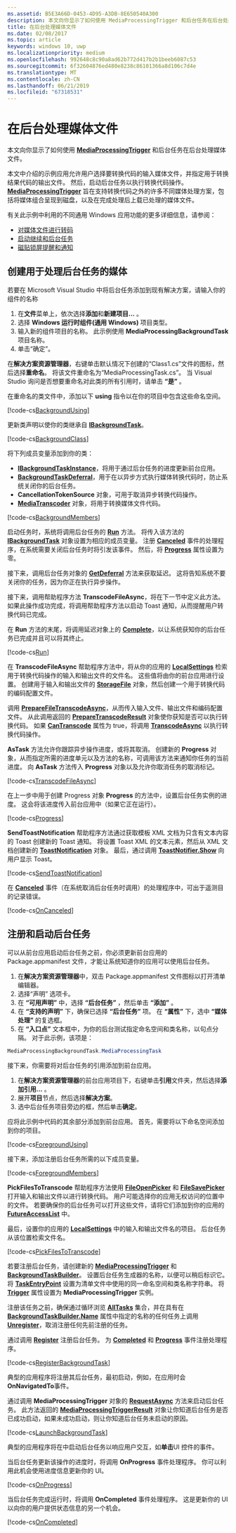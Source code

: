```yaml
---
ms.assetid: B5E3A66D-0453-4D95-A3DB-8E650540A300
description: 本文向你显示了如何使用 MediaProcessingTrigger 和后台任务在后台处理媒体文件。
title: 在后台处理媒体文件
ms.date: 02/08/2017
ms.topic: article
keywords: windows 10, uwp
ms.localizationpriority: medium
ms.openlocfilehash: 992648c8c90a8ad62b772d417b2b1beeb6087c53
ms.sourcegitcommit: 6f32604876ed480e8238c86101366a8d106c7d4e
ms.translationtype: MT
ms.contentlocale: zh-CN
ms.lasthandoff: 06/21/2019
ms.locfileid: "67318531"
---
```

# <a name="process-media-files-in-the-background"></a>在后台处理媒体文件



本文向你显示了如何使用 [**MediaProcessingTrigger**](https://docs.microsoft.com/uwp/api/Windows.ApplicationModel.Background.MediaProcessingTrigger) 和后台任务在后台处理媒体文件。

本文中介绍的示例应用允许用户选择要转换代码的输入媒体文件，并指定用于转换结果代码的输出文件。 然后，启动后台任务以执行转换代码操作。 [  **MediaProcessingTrigger**](https://docs.microsoft.com/uwp/api/Windows.ApplicationModel.Background.MediaProcessingTrigger) 旨在支持转换代码之外的许多不同媒体处理方案，包括将媒体组合呈现到磁盘，以及在完成处理后上载已处理的媒体文件。

有关此示例中利用的不同通用 Windows 应用功能的更多详细信息，请参阅：

-   [对媒体文件进行转码](transcode-media-files.md)
-   [启动继续和后台任务](https://docs.microsoft.com/windows/uwp/launch-resume/index)
-   [磁贴锁屏提醒和通知](https://docs.microsoft.com/windows/uwp/controls-and-patterns/tiles-badges-notifications)

## <a name="create-a-media-processing-background-task"></a>创建用于处理后台任务的媒体

若要在 Microsoft Visual Studio 中将后台任务添加到现有解决方案，请输入你的组件的名称

1.  在**文件**菜单上，依次选择**添加**和**新建项目...** 。
2.  选择 **Windows 运行时组件(通用 Windows)** 项目类型。
3.  输入新的组件项目的名称。 此示例使用 **MediaProcessingBackgroundTask** 项目名称。
4.  单击“确定”。

在**解决方案资源管理器**，右键单击默认情况下创建的“Class1.cs”文件的图标，然后选择**重命名**。 将该文件重命名为“MediaProcessingTask.cs”。 当 Visual Studio 询问是否想要重命名对此类的所有引用时，请单击 **“是”** 。

在重命名的类文件中，添加以下 **using** 指令以在你的项目中包含这些命名空间。
                                  
[!code-cs[BackgroundUsing](./code/MediaProcessingTriggerWin10/cs/MediaProcessingBackgroundTask/MediaProcessingTask.cs#SnippetBackgroundUsing)]

更新类声明以使你的类继承自 [**IBackgroundTask**](https://docs.microsoft.com/uwp/api/Windows.ApplicationModel.Background.IBackgroundTask)。

[!code-cs[BackgroundClass](./code/MediaProcessingTriggerWin10/cs/MediaProcessingBackgroundTask/MediaProcessingTask.cs#SnippetBackgroundClass)]

将下列成员变量添加到你的类：

-   [  **IBackgroundTaskInstance**](https://docs.microsoft.com/uwp/api/Windows.ApplicationModel.Background.IBackgroundTaskInstance)，将用于通过后台任务的进度更新前台应用。
-   [  **BackgroundTaskDeferral**](https://docs.microsoft.com/uwp/api/Windows.ApplicationModel.Background.BackgroundTaskDeferral)，用于在以异步方式执行媒体转换代码时，防止系统关闭你的后台任务。
-   **CancellationTokenSource** 对象，可用于取消异步转换代码操作。
-   [  **MediaTranscoder**](https://docs.microsoft.com/uwp/api/Windows.Media.Transcoding.MediaTranscoder) 对象，将用于转换媒体文件代码。

[!code-cs[BackgroundMembers](./code/MediaProcessingTriggerWin10/cs/MediaProcessingBackgroundTask/MediaProcessingTask.cs#SnippetBackgroundMembers)]

启动任务时，系统将调用后台任务的 [**Run**](https://docs.microsoft.com/uwp/api/windows.applicationmodel.background.ibackgroundtask.run) 方法。 将传入该方法的 [**IBackgroundTask**](https://docs.microsoft.com/uwp/api/Windows.ApplicationModel.Background.IBackgroundTask) 对象设置为相应的成员变量。 注册 [**Canceled**](https://docs.microsoft.com/uwp/api/windows.applicationmodel.background.ibackgroundtaskinstance.canceled) 事件的处理程序，在系统需要关闭后台任务时将引发该事件。 然后，将 [**Progress**](https://docs.microsoft.com/uwp/api/windows.applicationmodel.background.ibackgroundtaskinstance.progress) 属性设置为零。

接下来，调用后台任务对象的 [**GetDeferral**](https://docs.microsoft.com/uwp/api/windows.applicationmodel.background.ibackgroundtaskinstance.getdeferral) 方法来获取延迟。 这将告知系统不要关闭你的任务，因为你正在执行异步操作。

接下来，调用帮助程序方法 **TranscodeFileAsync**，将在下一节中定义此方法。 如果此操作成功完成，将调用帮助程序方法以启动 Toast 通知，从而提醒用户转换代码已完成。

在 **Run** 方法的末尾，将调用延迟对象上的 [**Complete**](https://docs.microsoft.com/uwp/api/windows.applicationmodel.background.backgroundtaskdeferral.complete)，以让系统获知你的后台任务已完成并且可以将其终止。

[!code-cs[Run](./code/MediaProcessingTriggerWin10/cs/MediaProcessingBackgroundTask/MediaProcessingTask.cs#SnippetRun)]

在 **TranscodeFileAsync** 帮助程序方法中，将从你的应用的 [**LocalSettings**](https://docs.microsoft.com/uwp/api/windows.storage.applicationdata.localsettings) 检索用于转换代码操作的输入和输出文件的文件名。 这些值将由你的前台应用进行设置。 创建用于输入和输出文件的 [**StorageFile**](https://docs.microsoft.com/uwp/api/Windows.Storage.StorageFile) 对象，然后创建一个用于转换代码的编码配置文件。

调用 [**PrepareFileTranscodeAsync**](https://docs.microsoft.com/uwp/api/windows.media.transcoding.mediatranscoder.preparefiletranscodeasync)，从而传入输入文件、输出文件和编码配置文件。 从此调用返回的 [**PrepareTranscodeResult**](https://docs.microsoft.com/uwp/api/Windows.Media.Transcoding.PrepareTranscodeResult) 对象使你获知是否可以执行转换代码。 如果 [**CanTranscode**](https://docs.microsoft.com/uwp/api/windows.media.transcoding.preparetranscoderesult.cantranscode) 属性为 true，将调用 [**TranscodeAsync**](https://docs.microsoft.com/uwp/api/windows.media.transcoding.preparetranscoderesult.transcodeasync) 以执行转换代码操作。

**AsTask** 方法允许你跟踪异步操作进度，或将其取消。 创建新的 **Progress** 对象，从而指定所需的进度单元以及方法的名称，可调用该方法来通知你任务的当前进度。 向 **AsTask** 方法传入 **Progress** 对象以及允许你取消任务的取消标记。

[!code-cs[TranscodeFileAsync](./code/MediaProcessingTriggerWin10/cs/MediaProcessingBackgroundTask/MediaProcessingTask.cs#SnippetTranscodeFileAsync)]

在上一步中用于创建 Progress 对象 **Progress** 的方法中，设置后台任务实例的进度。 这会将该进度传入前台应用中（如果它正在运行）。

[!code-cs[Progress](./code/MediaProcessingTriggerWin10/cs/MediaProcessingBackgroundTask/MediaProcessingTask.cs#SnippetProgress)]

**SendToastNotification** 帮助程序方法通过获取模板 XML 文档为只含有文本内容的 Toast 创建新的 Toast 通知。 将设置 Toast XML 的文本元素，然后从 XML 文档创建新的 [**ToastNotification**](https://docs.microsoft.com/uwp/api/Windows.UI.Notifications.ToastNotification) 对象。 最后，通过调用 [**ToastNotifier.Show**](https://docs.microsoft.com/uwp/api/windows.ui.notifications.toastnotifier.show) 向用户显示 Toast。

[!code-cs[SendToastNotification](./code/MediaProcessingTriggerWin10/cs/MediaProcessingBackgroundTask/MediaProcessingTask.cs#SnippetSendToastNotification)]

在 [**Canceled**](https://docs.microsoft.com/uwp/api/windows.applicationmodel.background.ibackgroundtaskinstance.canceled) 事件（在系统取消后台任务时调用）的处理程序中，可出于遥测目的记录错误。

[!code-cs[OnCanceled](./code/MediaProcessingTriggerWin10/cs/MediaProcessingBackgroundTask/MediaProcessingTask.cs#SnippetOnCanceled)]

## <a name="register-and-launch-the-background-task"></a>注册和启动后台任务

可以从前台应用启动后台任务之前，你必须更新前台应用的 Package.appmanifest 文件，才能让系统知道你的应用可以使用后台任务。

1.  在**解决方案资源管理器**中，双击 Package.appmanifest 文件图标以打开清单编辑器。
2.  选择“声明”  选项卡。
3.  在 **“可用声明”** 中，选择 **“后台任务”** ，然后单击 **“添加”** 。
4.  在 **“支持的声明”** 下，确保已选择 **“后台任务”** 项。 在 **“属性”** 下，选中 **“媒体处理”** 的复选框。
5.  在 **“入口点”** 文本框中，为你的后台测试指定命名空间和类名称，以句点分隔。 对于此示例，该项是：
   ```csharp
   MediaProcessingBackgroundTask.MediaProcessingTask
   ```
接下来，你需要将对后台任务的引用添加到前台应用。
1.  在**解决方案资源管理器**的前台应用项目下，右键单击**引用**文件夹，然后选择**添加引用...** 。
2.  展开**项目**节点，然后选择**解决方案**。
3.  选中后台任务项目旁边的框，然后单击**确定**。

应将此示例中代码的其余部分添加到前台应用。 首先，需要将以下命名空间添加到你的项目。

[!code-cs[ForegroundUsing](./code/MediaProcessingTriggerWin10/cs/MediaProcessingTriggerWin10/MainPage.xaml.cs#SnippetForegroundUsing)]

接下来，添加注册后台任务所需的以下成员变量。

[!code-cs[ForegroundMembers](./code/MediaProcessingTriggerWin10/cs/MediaProcessingTriggerWin10/MainPage.xaml.cs#SnippetForegroundMembers)]

**PickFilesToTranscode** 帮助程序方法使用 [**FileOpenPicker**](https://docs.microsoft.com/uwp/api/Windows.Storage.Pickers.FileOpenPicker) 和 [**FileSavePicker**](https://docs.microsoft.com/uwp/api/Windows.Storage.Pickers.FileSavePicker) 打开输入和输出文件以进行转换代码。 用户可能选择你的应用无权访问的位置中的文件。 若要确保你的后台任务可以打开这些文件，请将它们添加到你的应用的 [**FutureAccessList**](https://docs.microsoft.com/uwp/api/windows.storage.accesscache.storageapplicationpermissions.futureaccesslist) 中。

最后，设置你的应用的 [**LocalSettings**](https://docs.microsoft.com/uwp/api/windows.storage.applicationdata.localsettings) 中的输入和输出文件名的项目。 后台任务从该位置检索文件名。

[!code-cs[PickFilesToTranscode](./code/MediaProcessingTriggerWin10/cs/MediaProcessingTriggerWin10/MainPage.xaml.cs#SnippetPickFilesToTranscode)]

若要注册后台任务，请创建新的 [**MediaProcessingTrigger**](https://docs.microsoft.com/uwp/api/Windows.ApplicationModel.Background.MediaProcessingTrigger) 和 [**BackgroundTaskBuilder**](https://docs.microsoft.com/uwp/api/Windows.ApplicationModel.Background.BackgroundTaskBuilder)。 设置后台任务生成器的名称，以便可以稍后标识它。 将 [**TaskEntryPoint**](https://docs.microsoft.com/uwp/api/windows.applicationmodel.background.backgroundtaskbuilder.taskentrypoint) 设置为清单文件中使用的同一命名空间和类名称字符串。 将 [**Trigger**](https://docs.microsoft.com/uwp/api/windows.applicationmodel.background.backgroundtaskregistration.trigger) 属性设置为 **MediaProcessingTrigger** 实例。

注册该任务之前，确保通过循环浏览 [**AllTasks**](https://docs.microsoft.com/uwp/api/windows.applicationmodel.background.backgroundtaskregistration.alltasks) 集合，并在具有在 [**BackgroundTaskBuilder.Name**](https://docs.microsoft.com/uwp/api/windows.applicationmodel.background.backgroundtaskbuilder.name) 属性中指定的名称的任何任务上调用 [**Unregister**](https://docs.microsoft.com/uwp/api/windows.applicationmodel.background.ibackgroundtaskregistration.unregister)，取消注册任何先前注册的任务。

通过调用 [**Register**](https://docs.microsoft.com/uwp/api/windows.applicationmodel.background.backgroundtaskbuilder.register) 注册后台任务。 为 [**Completed**](https://docs.microsoft.com/uwp/api/windows.applicationmodel.background.backgroundtaskregistration.completed) 和 [**Progress**](https://docs.microsoft.com/uwp/api/windows.applicationmodel.background.ibackgroundtaskregistration.progress) 事件注册处理程序。

[!code-cs[RegisterBackgroundTask](./code/MediaProcessingTriggerWin10/cs/MediaProcessingTriggerWin10/MainPage.xaml.cs#SnippetRegisterBackgroundTask)]

典型的应用程序将注册其后台任务，最初启动，例如，在应用时会**OnNavigatedTo**事件。

通过调用 **MediaProcessingTrigger** 对象的 [**RequestAsync**](https://docs.microsoft.com/uwp/api/windows.applicationmodel.background.mediaprocessingtrigger.requestasync) 方法来启动后台任务。 此方法返回的 [**MediaProcessingTriggerResult**](https://docs.microsoft.com/uwp/api/Windows.ApplicationModel.Background.MediaProcessingTriggerResult) 对象让你知道后台任务是否已成功启动，如果未成功启动，则让你知道后台任务未启动的原因。 

[!code-cs[LaunchBackgroundTask](./code/MediaProcessingTriggerWin10/cs/MediaProcessingTriggerWin10/MainPage.xaml.cs#SnippetLaunchBackgroundTask)]

典型的应用程序将在中启动后台任务以响应用户交互，如**单击**UI 控件的事件。

当后台任务更新该操作的进度时，将调用 **OnProgress** 事件处理程序。 你可以利用此机会使用进度信息更新你的 UI。

[!code-cs[OnProgress](./code/MediaProcessingTriggerWin10/cs/MediaProcessingTriggerWin10/MainPage.xaml.cs#SnippetOnProgress)]

当后台任务完成运行时，将调用 **OnCompleted** 事件处理程序。 这是更新你的 UI 以向你的用户提供状态信息的另一个机会。

[!code-cs[OnCompleted](./code/MediaProcessingTriggerWin10/cs/MediaProcessingTriggerWin10/MainPage.xaml.cs#SnippetOnCompleted)]


 

 




